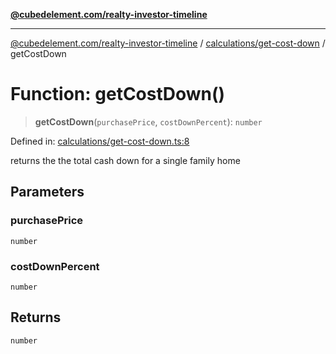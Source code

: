 [**@cubedelement.com/realty-investor-timeline**](../../../index.md)

---

[@cubedelement.com/realty-investor-timeline](../../../modules.md) / [calculations/get-cost-down](../index.md) / getCostDown

# Function: getCostDown()

> **getCostDown**(`purchasePrice`, `costDownPercent`): `number`

Defined in: [calculations/get-cost-down.ts:8](https://github.com/kvernon/realty-investor-timeline/blob/604db9c08bd36b2a48c8b342796ed6cd0d1401e0/src/calculations/get-cost-down.ts#L8)

returns the the total cash down for a single family home

## Parameters

### purchasePrice

`number`

### costDownPercent

`number`

## Returns

`number`
